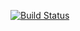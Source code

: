 [![Build Status](https://travis-ci.com/plorent/multi-docker.svg?branch=develop)](https://travis-ci.com/plorent/multi-docker)